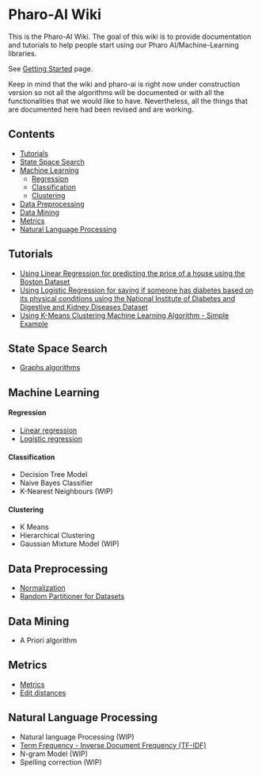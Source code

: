 # Pharo-AI Wiki

This is the Pharo-AI Wiki. The goal of this wiki is to provide documentation and tutorials to help people start using our Pharo AI/Machine-Learning libraries.

See [Getting Started](./wiki/GettingStarted/GettingStarted.md) page.

Keep in mind that the wiki and pharo-ai is right now under construction version so not all the algorithms will be documented or with all the functionalities that we would like to have.  Nevertheless, all the things that are documented here had been revised and are working.

## Contents

- [Tutorials](#tutorials)
- [State Space Search](#state-space-search)
- [Machine Learning](#machine-learning)
    - [Regression](#regression)
    - [Classification](#classification)
    - [Clustering](#clustering)
- [Data Preprocessing](#-data-preprocessing)
- [Data Mining](#data-mining)
- [Metrics](#metrics)
- [Natural Language Processing](#natural-language-processing)

## Tutorials

- [Using Linear Regression for predicting the price of a house using the Boston Dataset](./wiki/Tutorials/linear-regression-tutorial.md)
- [Using Logistic Regression for saying if someone has diabetes based on its physical conditions using the National Institute of Diabetes and Digestive and Kidney Diseases Dataset](./wiki/Tutorials/logistic-regression-tutorial.md)
- [Using K-Means Clustering Machine Learning Algorithm - Simple Example](./wiki/Tutorials/clustering-simple-example.md)

## State Space Search

- [Graphs algorithms](./wiki/Graphs/Graph-Algorithms.md)

## Machine Learning

#### Regression

- [Linear regression](./wiki/MachineLearning/Linear-Regression.md)
- [Logistic regression](./wiki/MachineLearning/Logistic-Regression.md)

#### Classification

- Decision Tree Model
- Naive Bayes Classifier
- K-Nearest Neighbours (WIP)

#### Clustering

- K Means 
- Hierarchical Clustering
- Gaussian Mixture Model (WIP)

## Data Preprocessing

- [Normalization](./wiki/Logistic-Regression)
- [Random Partitioner for Datasets](./wiki/DataExploration/Random-Partitioner.md)

## Data Mining

- A Priori algorithm

## Metrics

- [Metrics](./wiki/DataExploration/Metrics.md)
- [Edit distances](./wiki/StringMatching/Edit-distances.md)

## Natural Language Processing

- Natural language Processing (WIP)
- [Term Frequency - Inverse Document Frequency (TF-IDF)](./wiki/NaturalLanguageProcessing/TFIDF.md)
- N-gram Model (WIP)
- Spelling correction (WIP)
